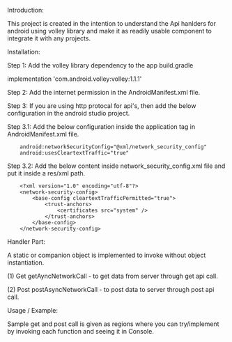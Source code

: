 Introduction:

This project is created in the intention to understand the Api hanlders for android using volley library and make it as readily usable component to integrate it with any projects.

Installation:

Step 1: Add the volley library dependency to the app build.gradle

   implementation 'com.android.volley:volley:1.1.1'

Step 2: Add the internet permission in the AndroidManifest.xml file.

   <uses-permission android:name="android.permission.INTERNET"/>

Step 3: If you are using http protocal for api's, then add the below configuration in the android studio project.

   Step 3.1: Add the below configuration inside the application tag in AndroidManifest.xml file.

        android:networkSecurityConfig="@xml/network_security_config"
        android:usesCleartextTraffic="true"

   Step 3.2:  Add the below content inside network_security_config.xml file and put it inside a res/xml path.

        <?xml version="1.0" encoding="utf-8"?>
        <network-security-config>
            <base-config cleartextTrafficPermitted="true">
                <trust-anchors>
                    <certificates src="system" />
                </trust-anchors>
            </base-config>
        </network-security-config>

Handler Part:

A static or companion object is implemented to invoke without object instantiation.

(1) Get
    getAyncNetworkCall - to get data from server through get api call.

(2) Post
    postAsyncNetworkCall - to post data to server through post api call.


Usage / Example:

Sample get and post call is given as regions where you can try/implement by invoking each function and seeing it in Console.

